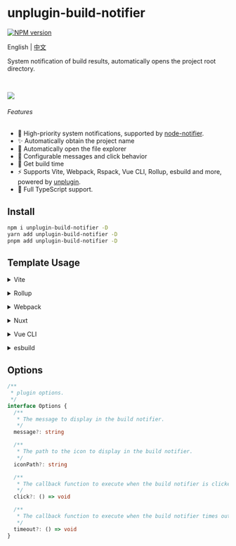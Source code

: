 # unplugin-build-notifier

[![NPM version](https://img.shields.io/npm/v/unplugin-build-notifier?color=a1b858&label=)](https://www.npmjs.com/package/unplugin-build-notifier)

English | [中文](README.zh-CN.md)

System notification of build results, automatically opens the project root directory.

<br>

<p align="left">
  <a href="https://cdn.jsdelivr.net/gh/RuSenLi/static@main/unplugin-build-notifier.png">
    <img src='https://cdn.jsdelivr.net/gh/RuSenLi/static@main/unplugin-build-notifier.png'/>
  </a>
</p>

###### Features

- 💚 High-priority system notifications, supported by [node-notifier](https://www.npmjs.com/package/node-notifier).
- ✨ Automatically obtain the project name
- 📂 Automatically open the file explorer
- 🔧 Configurable messages and click behavior
- 🚀 Get build time
- ⚡️ Supports Vite, Webpack, Rspack, Vue CLI, Rollup, esbuild and more, powered by <a href="https://github.com/unjs/unplugin">unplugin</a>.
- 🦾 Full TypeScript support.

## Install

```bash
npm i unplugin-build-notifier -D
yarn add unplugin-build-notifier -D
pnpm add unplugin-build-notifier -D
```

## Template Usage
<details>
<summary>Vite</summary><br>

```ts
// vite.config.ts
import BuildNotifier from 'unplugin-build-notifier/vite'

export default defineConfig({
  plugins: [
    BuildNotifier({ /* options */ }),
  ],
})
```

Example: [`playground/`](./playground/)

<br></details>

<details>
<summary>Rollup</summary><br>

```ts
// rollup.config.js
import BuildNotifier from 'unplugin-build-notifier/rollup'

export default {
  plugins: [
    BuildNotifier({ /* options */ }),
  ],
}
```

<br></details>


<details>
<summary>Webpack</summary><br>

```ts
// webpack.config.js
module.exports = {
  /* ... */
  plugins: [
    require('unplugin-build-notifier/webpack')({ /* options */ })
  ]
}
```

<br></details>

<details>
<summary>Nuxt</summary><br>

```ts
// nuxt.config.js
export default defineNuxtConfig({
  modules: [
    ['unplugin-build-notifier/nuxt', { /* options */ }],
  ],
})
```

> This module works for both Nuxt 2 and [Nuxt Vite](https://github.com/nuxt/vite)

<br></details>

<details>
<summary>Vue CLI</summary><br>

```ts
// vue.config.js
module.exports = {
  configureWebpack: {
    plugins: [
      require('unplugin-build-notifier/webpack')({ /* options */ }),
    ],
  },
}
```

<br></details>

<details>
<summary>esbuild</summary><br>

```ts
// esbuild.config.js
import { build } from 'esbuild'
import BuildNotifier from 'unplugin-build-notifier/esbuild'

build({
  plugins: [BuildNotifier()],
})
```

<br></details>

## Options

```ts
/**
 * plugin options.
 */
interface Options {
  /**
   * The message to display in the build notifier.
   */
  message?: string

  /**
   * The path to the icon to display in the build notifier.
   */
  iconPath?: string

  /**
   * The callback function to execute when the build notifier is clicked.
   */
  click?: () => void

  /**
   * The callback function to execute when the build notifier times out.
   */
  timeout?: () => void
}
```
